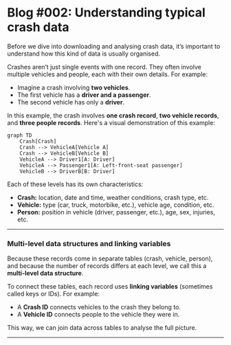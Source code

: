 # Blog #002: Understanding typical crash data

Before we dive into downloading and analysing crash data, it’s important to understand how this kind of data is usually organised.

Crashes aren’t just single events with one record. They often involve multiple vehicles and people, each with their own details. For example:

- Imagine a crash involving **two vehicles**.  
- The first vehicle has a **driver and a passenger**.  
- The second vehicle has only a **driver**.  

In this example, the crash involves **one crash record**, **two vehicle records**, and **three people records**. Here's a visual demonstration of this example:

```mermaid
graph TD
    Crash[Crash]
    Crash --> VehicleA[Vehicle A]
    Crash --> VehicleB[Vehicle B]
    VehicleA --> Driver1[A: Driver]
    VehicleA --> Passenger1[A: Left-front-seat passenger]
    VehicleB --> DriverB[B: Driver]
```

Each of these levels has its own characteristics:

- **Crash:** location, date and time, weather conditions, crash type, etc.  
- **Vehicle:** type (car, truck, motorbike, etc.), vehicle age, condition, etc.  
- **Person:** position in vehicle (driver, passenger, etc.), age, sex, injuries, etc.


---

### Multi-level data structures and linking variables

Because these records come in separate tables (crash, vehicle, person), and because the number of records differs at each level, we call this a **multi-level data structure**.

To connect these tables, each record uses **linking variables** (sometimes called keys or IDs). For example:  
- A **Crash ID** connects vehicles to the crash they belong to.  
- A **Vehicle ID** connects people to the vehicle they were in.

This way, we can join data across tables to analyse the full picture.

---

